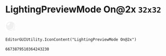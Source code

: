 # LightingPreviewMode On@2x `32x32`
<img src="/img/LightingPreviewMode%20On@2x.png" width=32 height=32>

``` CSharp
EditorGUIUtility.IconContent("LightingPreviewMode On@2x")
```
```
6673879510364243230
```
